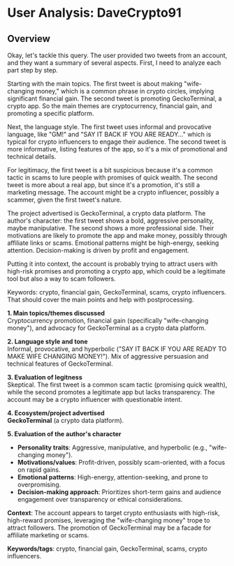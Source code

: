 # User Analysis: DaveCrypto91

## Overview

<think>
Okay, let's tackle this query. The user provided two tweets from an account, and they want a summary of several aspects. First, I need to analyze each part step by step.

Starting with the main topics. The first tweet is about making "wife-changing money," which is a common phrase in crypto circles, implying significant financial gain. The second tweet is promoting GeckoTerminal, a crypto app. So the main themes are cryptocurrency, financial gain, and promoting a specific platform.

Next, the language style. The first tweet uses informal and provocative language, like "GM!" and "SAY IT BACK IF YOU ARE READY..." which is typical for crypto influencers to engage their audience. The second tweet is more informative, listing features of the app, so it's a mix of promotional and technical details.

For legitimacy, the first tweet is a bit suspicious because it's a common tactic in scams to lure people with promises of quick wealth. The second tweet is more about a real app, but since it's a promotion, it's still a marketing message. The account might be a crypto influencer, possibly a scammer, given the first tweet's nature.

The project advertised is GeckoTerminal, a crypto data platform. The author's character: the first tweet shows a bold, aggressive personality, maybe manipulative. The second shows a more professional side. Their motivations are likely to promote the app and make money, possibly through affiliate links or scams. Emotional patterns might be high-energy, seeking attention. Decision-making is driven by profit and engagement.

Putting it into context, the account is probably trying to attract users with high-risk promises and promoting a crypto app, which could be a legitimate tool but also a way to scam followers.

Keywords: crypto, financial gain, GeckoTerminal, scams, crypto influencers. That should cover the main points and help with postprocessing.
</think>

**1. Main topics/themes discussed**  
Cryptocurrency promotion, financial gain (specifically "wife-changing money"), and advocacy for GeckoTerminal as a crypto data platform.  

**2. Language style and tone**  
Informal, provocative, and hyperbolic ("SAY IT BACK IF YOU ARE READY TO MAKE WIFE CHANGING MONEY!"). Mix of aggressive persuasion and technical features of GeckoTerminal.  

**3. Evaluation of legitness**  
Skeptical. The first tweet is a common scam tactic (promising quick wealth), while the second promotes a legitimate app but lacks transparency. The account may be a crypto influencer with questionable intent.  

**4. Ecosystem/project advertised**  
**GeckoTerminal** (a crypto data platform).  

**5. Evaluation of the author's character**  
- **Personality traits**: Aggressive, manipulative, and hyperbolic (e.g., "wife-changing money").  
- **Motivations/values**: Profit-driven, possibly scam-oriented, with a focus on rapid gains.  
- **Emotional patterns**: High-energy, attention-seeking, and prone to overpromising.  
- **Decision-making approach**: Prioritizes short-term gains and audience engagement over transparency or ethical considerations.  

**Context**: The account appears to target crypto enthusiasts with high-risk, high-reward promises, leveraging the "wife-changing money" trope to attract followers. The promotion of GeckoTerminal may be a facade for affiliate marketing or scams.  

**Keywords/tags**: crypto, financial gain, GeckoTerminal, scams, crypto influencers.